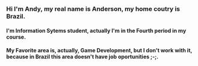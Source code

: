 
### Hi I'm Andy, my real name is Anderson, my home coutry is Brazil.
#### I'm Information Sytems student, actually I'm in the Fourth period in my course.

#### My Favorite area is, actually, Game Development, but I don't work with it, because in Brazil this area doesn't have job oportunities ;-;. 
